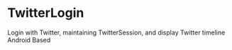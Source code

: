 # TwitterLogin
Login with Twitter, maintaining TwitterSession, and display Twitter timeline
Android Based
